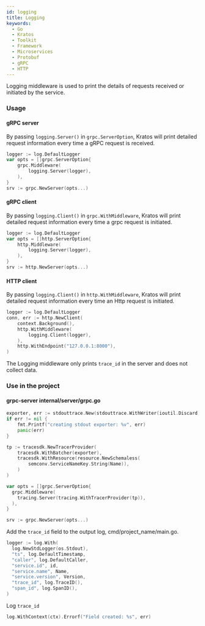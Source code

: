 ```yaml
---
id: logging
title: Logging
keywords:
  - Go
  - Kratos
  - Toolkit
  - Framework
  - Microservices
  - Protobuf
  - gRPC
  - HTTP
---
```


Logging middleware is used to print the details of requests received or initiated by the service.

### Usage

#### gRPC server
By passing `logging.Server()` in `grpc.ServerOption`, Kratos will print detailed request information every time a gRPC request is received.

```go
logger := log.DefaultLogger
var opts = []grpc.ServerOption{
	grpc.Middleware(
		logging.Server(logger),
	),
}
srv := grpc.NewServer(opts...)
```

#### gRPC client

By passing `logging.Client()` in `grpc.WithMiddleware`, Kratos will print detailed request information every time a grpc request is initiated.

```go
logger := log.DefaultLogger
var opts = []http.ServerOption{
	http.Middleware(
		logging.Server(logger),
	),
}
srv := http.NewServer(opts...)
```

#### HTTP client

By passing `logging.Client()` in `http.WithMiddleware`, Kratos will print detailed request information every time an Http request is initiated.

```go
logger := log.DefaultLogger
conn, err := http.NewClient(
	context.Background(),
	http.WithMiddleware(
		logging.Client(logger),
	),
	http.WithEndpoint("127.0.0.1:8000"),
)
```

The Logging middleware only prints `trace_id` in the server and does not collect data.

### Use in the project

#### grpc-server internal/server/grpc.go

```go
exporter, err := stdouttrace.New(stdouttrace.WithWriter(ioutil.Discard))
if err != nil {
	fmt.Printf("creating stdout exporter: %v", err)
	panic(err)
}

tp := tracesdk.NewTracerProvider(
	tracesdk.WithBatcher(exporter),
	tracesdk.WithResource(resource.NewSchemaless(
		semconv.ServiceNameKey.String(Name)),
	)
)

var opts = []grpc.ServerOption{
  grpc.Middleware(
    tracing.Server(tracing.WithTracerProvider(tp)),
  ),
}

srv := grpc.NewServer(opts...)
```

Add the `trace_id` field to the output log, cmd/project_name/main.go.

```go
logger := log.With(
  log.NewStdLogger(os.Stdout),
  "ts", log.DefaultTimestamp,
  "caller", log.DefaultCaller,
  "service.id", id,
  "service.name", Name,
  "service.version", Version,
  "trace_id", log.TraceID(),
  "span_id", log.SpanID(),
)
```

Log `trace_id`

```go
log.WithContext(ctx).Errorf("Field created: %s", err)
```